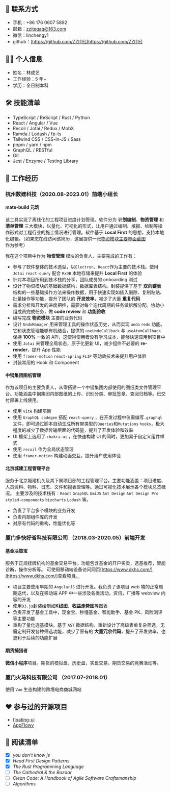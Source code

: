## 📧 联系方式

- 手机：+86 176 0607 5892
- 邮箱：zziteqaq@163.com
- 微信：linchengy1
- github：[https://github.com/ZZITE](https://github.com/ZZITE)

## 🧑‍💻 个人信息

- 姓名：林成艺
- 工作经验：5 年+
- 学历：全日制本科

## 🛠 技能清单

- TypeScript / ReScript / Rust / Python
- React / Angular / Vue
- Recoil / Jotai / Redux / MobX
- Ramda / Lodash / fp-ts
- Tailwind CSS / CSS-in-JS / Sass
- pnpm / yarn / npm
- GraphQL / RESTful
- Git
- Jest / Enzyme / Testing Library

## 🌈 工作经历

### 杭州数建科技（2020.08-2023.01）前端小组长

#### mate-build 元筑

该工具实现了离线化的工程项目进度计划管理。软件分为 **计划编制**、**物资管理** 和 **清单管理** 三大模块，以量化、可视化的形式，让用户通过编制、填报、绘制等操作形式对工程行业的施工情况进行管理。软件基于 **Local First** 的思想，支持本地化编辑。（如果您在线访问该简历，这里提供一张[物资模块主要界面截图](https://imgloc.com/i/xtBxN)作为参考）

我在这个项目中作为 **物资管理** 模块的负责人，主要完成的工作有：

- 参与了软件整体的技术选型，以`Electron`、`React`作为主要的技术栈。使用`Jotai` `react-query` 配合 `RxDB` 本地存储来提升 **Local First** 的体验
- 针对本项目所用到技术栈的分享，团队成员的 onboarding 测试
- 设计了物资模块的基础数据结构，数据库表结构。封装提供了基于 **双向链表** 结构的一些基础操作方法来操作数据，用于快速实现如插入删除、复制粘贴、批量操作等功能，提升了团队的 **开发效率**，减少了大量 **重复代码**
- 需求分析和开发的进度把控，需要对每个迭代周期的任务做拆解分配。协助小组成员完成任务，做 **code review** 和 **功能验收**
- 编写完成 **物资模块** 主要的业务代码
- 设计 `UndoManager` 用来管理工具的操作状态历史，从而实现 `undo` `redo` 功能。它和状态管理能够有机结合，提供的 `useUndoCallback` 与 `useAtomCallback` 保持 **100%** 一致的 API，这使得使用者没有学习成本，能够快速应用到项目中
- 使用 `Jotai` 来管理全局状态，原子化更新 UI，减少组件不必要的 **re-render**，提升 App 性能
- 使用 `framer-motion` `react-spring` `FLIP` 等动效技术来提升用户体验
- 封装常用的 Hook 和 Component

#### 中钢集团图纸管理

作为该项目的主要负责人，从零搭建一个中钢集团内部使用的图纸类文件管理平台。功能涵盖中钢集团内部图纸的上传、识别分类、审批签章、查阅归档等。已交付部署上线使用。

- 使用 `vite` 构建项目
- 使用 `GraphQL codegen` 搭配 `react-query` ，在开发过程中仅需编写`.graphql`文件，即可通过脚本自动生成所有带类型的`Queries`和`Mutations` `hooks`，极大程度的减少了数据传输层面的代码量，提升了开发体验和效率
- UI 框架上选用了 `chakra-ui` ，在快速构建 UI 的同时，更加易于自定义组件样式
- 使用 `recoil` 作为全局状态管理
- 使用 `framer-motion` 构建动画交互，提升用户使用体验

#### 北京城建工程管理平台

服务于北京城建机关及其下属项目部的工程管理平台。主要功能涵盖：项目进度、人员资料、物料、日志、文件和报表管理等。通过可视化技术展示各个模块总览概况。
主要涉及的技术栈有：`React` `GraphQL` `UmiJS` `Ant Design` `Ant Design Pro` `styled-components` `bizcharts` `Lodash` 等。

- 负责了平台多个模块的业务开发
- 负责内部组件库的开发
- 对原有代码的重构，性能优化等

### 厦门多快好省科技有限公司 （2018.03-2020.05）前端开发

#### 基金决策宝

服务于正规挂牌机构的基金交易平台。功能包含基金的开户买卖，选基推荐，智能诊断，操作分析等。
可使用移动端设备访问网页[https://www.dkhs.com/](https://www.dkhs.com/)查看项目。

- 项目主要使用早期的 `AngularJS` 进行开发。我负责了该项目 web 端的正常周期迭代，以及在移动端 APP 中一些涉及各类活动，资讯，广播等 webview 内容的开发
- 使用`D3.js`封装绘制如**K线图**、**收益走势图**等图表
- 负责开发了基金工具中，现金宝、秒懂基金、智能助手、基金 PK、风险测评等主要功能
- 重构了量化选基模块。基于 `AST` 数据结构，重新设计了高级表单复杂筛选，无需定制开发各种筛选功能，减少了原有的 **大量冗余代码**，提升了开发效率，也更利于后续的功能扩展

#### 期货捕猎者

**微信小程序**项目。期货的模拟盘，历史盘，实盘交易。期货交易的竞赛活动等。

### 厦门火马科技有限公司 （2017.07-2018.01）

使用 `Vue` 生态构建的跨境电商商城网站

## ❤️ 参与过的开源项目

- [floating-ui](https://github.com/floating-ui/floating-ui)
- [AppFlowy](https://github.com/AppFlowy-IO/AppFlowy)

## 📖 阅读清单

- [x] _you don't know js_
- [x] _Head First Design Patterns_
- [x] _The Rust Programming Language_
- [ ] _The Cathedral & the Bazaar_
- [ ] _Clean Code: A Handbook of Agile Software Craftsmanship_
- [ ] _Algorithms_
